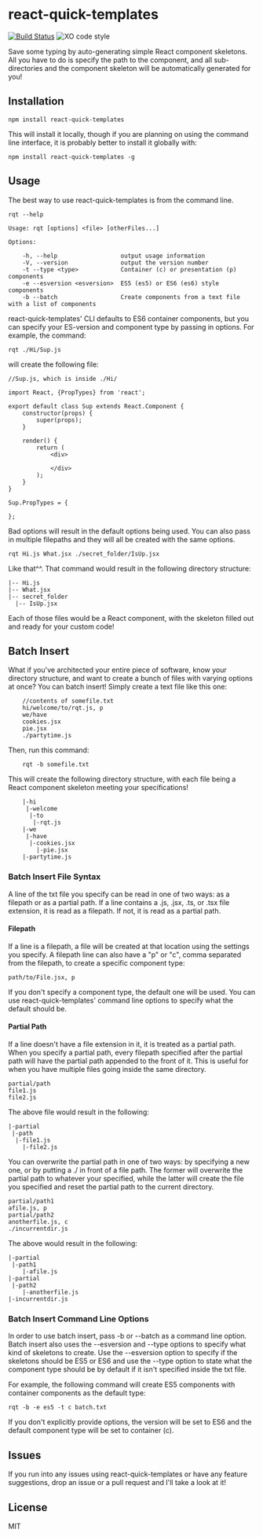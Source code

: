 # react-quick-templates
[![Build Status](https://travis-ci.org/BuvSethia/react-quick-templates.svg?branch=master)](https://travis-ci.org/BuvSethia/react-quick-templates)
![XO code style](https://img.shields.io/badge/code_style-XO-5ed9c7.svg)


Save some typing by auto-generating simple React component skeletons. All you have to do is specify the path to the component, and all sub-directories and the component skeleton will be automatically generated for you!

## Installation
	npm install react-quick-templates

This will install it locally, though if you are planning on using the command line interface, it is probably better to install it globally with:

	npm install react-quick-templates -g

## Usage

The best way to use react-quick-templates is from the command line.

	rqt --help

	Usage: rqt [options] <file> [otherFiles...]

	Options:

		-h, --help                  output usage information
		-V, --version               output the version number
		-t --type <type>            Container (c) or presentation (p) components
		-e --esversion <esversion>  ES5 (es5) or ES6 (es6) style components
		-b --batch                  Create components from a text file with a list of components

react-quick-templates' CLI defaults to ES6 container components, but you can specify your ES-version and component type by passing in options. For example, the command:

	rqt ./Hi/Sup.js

will create the following file:

	//Sup.js, which is inside ./Hi/

	import React, {PropTypes} from 'react';

	export default class Sup extends React.Component {
		constructor(props) {
			super(props);
		}

		render() {
			return (
				<div>

				</div>
			);
		}
	}

	Sup.PropTypes = {

	};


Bad options will result in the default options being used. You can also pass in multiple filepaths and they will all be created with the same options.

	rqt Hi.js What.jsx ./secret_folder/IsUp.jsx

Like that^^. That command would result in the following directory structure:

	|-- Hi.js
	|-- What.jsx
	|-- secret_folder
	  |-- IsUp.jsx

Each of those files would be a React component, with the skeleton filled out and ready for your custom code!

## Batch Insert
What if you've architected your entire piece of software, know your directory structure, and want to create a bunch of files with varying options at once? You can batch insert! Simply create a text file like this one:

		//contents of somefile.txt
		hi/welcome/to/rqt.js, p
		we/have
		cookies.jsx
		pie.jsx
		./partytime.js

Then, run this command:

		rqt -b somefile.txt

This will create the following directory structure, with each file being a React component skeleton meeting your specifications!

		|-hi
		 |-welcome
		  |-to
		   |-rqt.js
		|-we
		 |-have
		  |-cookies.jsx
			|-pie.jsx
		|-partytime.js

### Batch Insert File Syntax

A line of the txt file you specify can be read in one of two ways: as a filepath or as a partial path. If a line contains a .js, .jsx, .ts, or .tsx file extension, it is read as a filepath. If not, it is read as a partial path.

#### Filepath

If a line is a filepath, a file will be created at that location using the settings you specify. A filepath line can also have a "p" or "c", comma separated from the filepath, to create a specific component type:

	path/to/File.jsx, p

If you don't specify a component type, the default one will be used. You can use react-quick-templates' command line options to specify what the default should be.

#### Partial Path

If a line doesn't have a file extension in it, it is treated as a partial path. When you specify a partial path, every filepath specified after the partial path will have the partial path appended to the front of it. This is useful for when you have multiple files going inside the same directory.

	partial/path
	file1.js
	file2.js

The above file would result in the following:

	|-partial
	 |-path
	  |-file1.js
		|-file2.js

You can overwrite the partial path in one of two ways: by specifying a new one, or by putting a ./ in front of a file path. The former will overwrite the partial path to whatever your specified, while the latter will create the file you specified and reset the partial path to the current directory.

	partial/path1
	afile.js, p
	partial/path2
	anotherfile.js, c
	./incurrentdir.js

The above would result in the following:

	|-partial
 	 |-path1
		|-afile.js
	|-partial
	 |-path2
		|-anotherfile.js
	|-incurrentdir.js

### Batch Insert Command Line Options

In order to use batch insert, pass -b or --batch as a command line option. Batch insert also uses the --esversion and --type options to specify what kind of skeletons to create. Use the --esversion option to specify if the skeletons should be ES5 or ES6 and use the --type option to state what the component type should be by default if it isn't specified inside the txt file.

For example, the following command will create ES5 components with container components as the default type:

	rqt -b -e es5 -t c batch.txt

If you don't explicitly provide options, the version will be set to ES6 and the default component type will be set to container (c).

## Issues
If you run into any issues using react-quick-templates or have any feature suggestions, drop an issue or a pull request and I'll take a look at it!

## License
MIT
